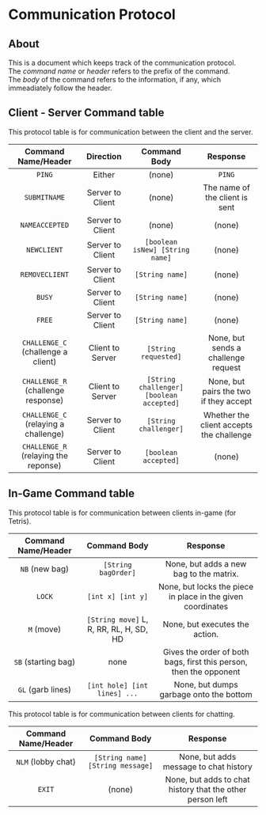 # Communication Protocol  
## About  
This is a document which keeps track of the communication protocol.    
The _command name_ or _header_ refers to the prefix of the command.  
The _body_ of the command refers to the information, if any, which immeadiately follow the header.  
  
## Client - Server Command table  
This protocol table is for communication between the client and the server.  

|Command Name/Header                 |Direction       |Command Body                            |Response                                |
|:----------------------------------:|:--------------:|:--------------------------------------:|:--------------------------------------:|
|`PING`                              |Either          |(none)                                  |`PING`                                  |
|`SUBMITNAME`                        |Server to Client|(none)                                  |The name of the client is sent          |
|`NAMEACCEPTED`                      |Server to Client|(none)                                  |(none)                                  |
|`NEWCLIENT`                         |Server to Client|`[boolean isNew] [String name]`         |(none)                                  |
|`REMOVECLIENT`                      |Server to Client|`[String name]`                         |(none)                                  |
|`BUSY`                              |Server to Client|`[String name]`                         |(none)                                  |
|`FREE`                              |Server to Client|`[String name]`                         |(none)                                   |
|`CHALLENGE_C` (challenge a client)  |Client to Server|`[String requested]`                    |None, but sends a challenge request     |
|`CHALLENGE_R` (challenge response)  |Client to Server|`[String challenger] [boolean accepted]`|None, but pairs the two if they accept  |
|`CHALLENGE_C` (relaying a challenge)|Server to Client|`[String challenger]`                   |Whether the client accepts the challenge|
|`CHALLENGE_R` (relaying the reponse)|Server to Client|`[boolean accepted]`                    |(none)                                  |

## In-Game Command table  
This protocol table is for communication between clients in-game (for Tetris).  

|Command Name/Header|Command Body                           |Response                                                          |
|:-----------------:|:-------------------------------------:|:----------------------------------------------------------------:|
|`NB` (new bag)     |`[String bagOrder]`                    |None, but adds a new bag to the matrix.                           |
|`LOCK`             |`[int x] [int y]`                      |None, but locks the piece in place in the given coordinates       |
|`M` (move)         |`[String move]` L, R, RR, RL, H, SD, HD|None, but executes the action.                                    |
|`SB` (starting bag)|none                                   |Gives the order of both bags, first this person, then the opponent|
|`GL` (garb lines)  |`[int hole] [int lines] ...`           |None, but dumps garbage onto the bottom                           |
  
This protocol table is for communication between clients for chatting.  
  
|Command Name/Header|Command Body                    |Response                                                 |
|:-----------------:|:------------------------------:|:-------------------------------------------------------:|
|`NLM` (lobby chat) |`[String name] [String message]`|None, but adds message to chat history                   |
|`EXIT`             |(none)                          |None, but adds to chat history that the other person left|
